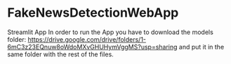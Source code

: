 # FakeNewsDetectionWebApp
Streamlit App
In order to run the App you have to download the models folder: https://drive.google.com/drive/folders/1-6mC3z23EQnuw8oWdoMXvGHUHymVggMS?usp=sharing
and put it in the same folder with the rest of the files.
